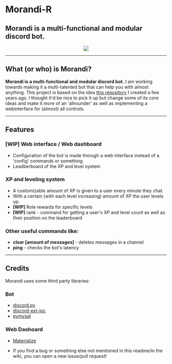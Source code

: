 # Morandi-R
## Morandi is a multi-functional and modular discord bot.

<p align="center"><img src="https://cdn.discordapp.com/avatars/584108228523065387/f762ac9bbf11dcaa6a1db8b5c6fc358d.png?size=256"></p>

---

## What (or who) is Morandi?
**Morandi is a multi-functional and modular discord bot.**
I am working towards making it a multi-talented bot that can help you with almost anything.
This project is based on the idea [this repository](https://github.com/fabiancdng/Morandi) I created a few years ago. I thought it'd be nice to pick it up but change some of its core ideas and make it more of an 'allrounder' as well as implementing a webinterface for (almost) all controls.

---
## Features
### **[WIP]** Web interface / Web dashboard
* Configuration of the bot is made thorugh a web interface instead of a 'config' commands or something
* Leadberboard of the XP and level system
### XP and leveling system
* A customizable amount of XP is given to a user every minute they chat.
* With a certain (with each level increasing) amount of XP the user levels up.
* **[WIP]** Role rewards for specific levels
* **[WIP]** rank - command for getting a user's XP and level count as well as their position on the leaderboard
### Other useful commands like:
* **clear [amount of messages]** - deletes messages in a channel
* **ping** - checks the bot's latency
---
## Credits
Morandi uses some third party libraries:  
### Bot
* [discord.py](https://github.com/Rapptz/discord.py)
* [discord-ext-ipc](https://github.com/Ext-Creators/discord-ext-ipc)
* [pymysql](https://github.com/PyMySQL/PyMySQL)
### Web Dashoard
* [Materialize]()
  
- If you find a bug or something else not mentioned in this readme/in the wiki, you can open a new issue/pull request!

